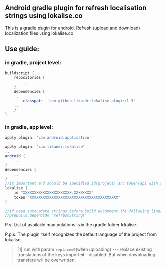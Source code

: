 ## Android gradle plugin for refresh localisation strings using lokalise.co
This is a gradle plugin for android. Refresh (upload and download) localization files using lokalise.co

## Use guide:
### in gradle, project level:
```groovy
buildscript {
    repositories {
        ..
    }
    dependencies {
	..
        classpath  'com.github.likandr:lokalise-plugin:1.3'
	..
    }
}
```
### in gradle, app level:
```groovy
apply plugin: 'com.android.application'
..
apply plugin: 'com.likandr.lokalise'
..
android {
    ..
}
dependencies {
    ..
}
//it important and should be specified id(project) and token(api with r/w the access rights)
lokalise {
    id "XXXXXXXXXXXXXXXXXXXXXX.XXXXXXXX"
    token "XXXXXXXXXXXXXXXXXXXXXXXXXXXXXXXXXXXXXXXX"
}

//if need autoupdate strings before build uncomment the following line[1]: 
//preBuild.dependsOn "refreshStrings"
```

P.s. List of available manipulations is in the gradle folder lokalise.

P.p.s. The plugin itself recognizes the default language of the project from lokalise.

> [1]	run with param `replace=0`(when uploading) --- replace existing translations of the keys imported - disabled. But when downloading transfers will be overwritten.
